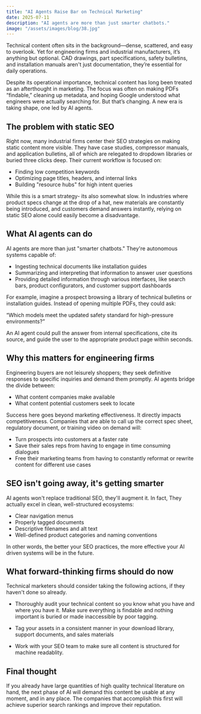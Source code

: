```yaml
---
title: "AI Agents Raise Bar on Technical Marketing"
date: 2025-07-11
description: "AI agents are more than just smarter chatbots."
image: "/assets/images/blog/38.jpg"
---
```

Technical content often sits in the background—dense, scattered, and easy to overlook. Yet for engineering firms and industrial manufacturers, it’s anything but optional. CAD drawings, part specifications, safety bulletins, and installation manuals aren't just documentation, they’re essential for daily operations.

Despite its operational importance, technical content has long been treated as an afterthought in marketing. The focus was often on making PDFs “findable,” cleaning up metadata, and hoping Google understood what engineers were actually searching for. But that’s changing. A new era is taking shape, one led by AI agents.

## The problem with static SEO
Right now, many industrial firms center their SEO strategies on making static content more visible. They have case studies, compressor manuals, and application bulletins, all of which are relegated to dropdown libraries or buried three clicks deep. Their current workflow is focused on:

- Finding low competition keywords
- Optimizing page titles, headers, and internal links
- Building "resource hubs" for high intent queries

While this is a smart strategy- its also somewhat slow. In industries where product specs change at the drop of a hat, new materials are constantly being introduced, and customers demand answers instantly, relying on static SEO alone could easily become a disadvantage.

## What AI agents can do
AI agents are more than just "smarter chatbots." They're autonomous systems capable of:

- Ingesting technical documents like installation guides
- Summarizing and interpreting that information to answer user questions
- Providing detailed information through various interfaces, like search bars, product configurators, and customer support dashboards

For example, imagine a prospect browsing a library of technical bulletins or installation guides. Instead of opening multiple PDFs, they could ask:

“Which models meet the updated safety standard for high-pressure environments?”

An AI agent could pull the answer from internal specifications, cite its source, and guide the user to the appropriate product page within seconds.

## Why this matters for engineering firms
Engineering buyers are not leisurely shoppers; they seek definitive responses to specific inquiries and demand them promptly. AI agents bridge the divide between:

- What content companies make available
- What content potential customers seek to locate

Success here goes beyond marketing effectiveness. It directly impacts competitiveness. Companies that are able to call up the correct spec sheet, regulatory document, or training video on demand will:

- Turn prospects into customers at a faster rate
- Save their sales reps from having to engage in time consuming dialogues
- Free their marketing teams from having to constantly reformat or rewrite content for different use cases

## SEO isn't going away, it's getting smarter
AI agents won't replace traditional SEO, they'll augment it. In fact, They actually excel in clean, well-structured ecosystems:

- Clear navigation menus
- Properly tagged documents
- Descriptive filenames and alt text
- Well-defined product categories and naming conventions

In other words, the better your SEO practices, the more effective your AI driven systems will be in the future.

## What forward-thinking firms should do now
Technical marketers should consider taking the following actions, if they haven't done so already.

- Thoroughly audit your technical content so you know what you have and where you have it. Make sure everything is findable and nothing important is buried or made inaccessible by poor tagging.

- Tag your assets in a consistent manner in your download library, support documents, and sales materials

- Work with your SEO team to make sure all content is structured for machine readablity.

## Final thought
If you already have large quantities of high quality technical literature on hand, the next phase of AI will demand this content be usable at any moment, and in any place. The companies that accomplish this first will achieve superior search rankings and improve their reputation.